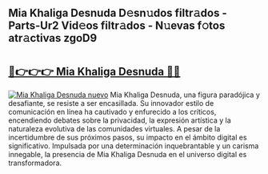 ## Mia Khaliga Desnuda D𝚎sn𝚞dos filtr𝚊dos - Parts-Ur2 Vid𝚎os filtr𝚊dos - N𝚞evas f𝚘tos atr𝚊ctivas zgoD9

# <h2><a href="http://mbc39o.tromn.icu/?c=Mia+Khaliga+Desnuda">🔗👉👉👉 Mia Khaliga Desnuda 🔗🔗</a></h2>

[![Mia Khaliga Desnuda nuevo](https://i.imgur.com/pEAQMta.gif)](http://mbc39o.tromn.icu/?c=Mia+Khaliga+Desnuda)
Mia Khaliga Desnuda, una figura paradójica y desafiante, se resiste a ser encasillada. Su innovador estilo de comunicación en línea ha cautivado y enfurecido a los críticos, encendiendo debates sobre la privacidad, la expresión artística y la naturaleza evolutiva de las comunidades virtuales. A pesar de la incertidumbre de sus próximos pasos, su impacto en el ámbito digital es significativo. Impulsada por una determinación inquebrantable y un carisma innegable, la presencia de Mia Khaliga Desnuda en el universo digital es transformadora.
